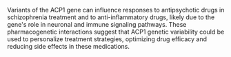 Variants of the ACP1 gene can influence responses to antipsychotic drugs in schizophrenia treatment and to anti-inflammatory drugs, likely due to the gene's role in neuronal and immune signaling pathways. These pharmacogenetic interactions suggest that ACP1 genetic variability could be used to personalize treatment strategies, optimizing drug efficacy and reducing side effects in these medications.